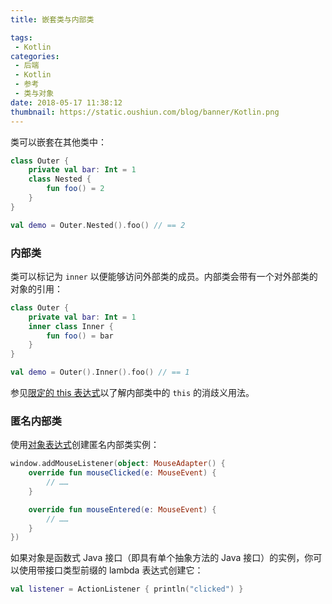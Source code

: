 ```yaml
---
title: 嵌套类与内部类

tags:
 - Kotlin
categories:
 - 后端
 - Kotlin
 - 参考
 - 类与对象
date: 2018-05-17 11:38:12
thumbnail: https://static.oushiun.com/blog/banner/Kotlin.png
---
```


类可以嵌套在其他类中：

``` kotlin
class Outer {
    private val bar: Int = 1
    class Nested {
        fun foo() = 2
    }
}

val demo = Outer.Nested().foo() // == 2
```

<!-- more -->

### 内部类

类可以标记为 `inner` 以便能够访问外部类的成员。内部类会带有一个对外部类的对象的引用：

``` kotlin
class Outer {
    private val bar: Int = 1
    inner class Inner {
        fun foo() = bar
    }
}

val demo = Outer().Inner().foo() // == 1
```

参见[限定的 this 表达式](this-expressions.html)以了解内部类中的 `this` 的消歧义用法。

### 匿名内部类

使用[对象表达式](object-declarations.html#对象表达式)创建匿名内部类实例：

``` kotlin
window.addMouseListener(object: MouseAdapter() {
    override fun mouseClicked(e: MouseEvent) {
        // ……
    }

    override fun mouseEntered(e: MouseEvent) {
        // ……
    }
})
```

如果对象是函数式 Java 接口（即具有单个抽象方法的 Java 接口）的实例，你可以使用带接口类型前缀的 lambda 表达式创建它：

``` kotlin
val listener = ActionListener { println("clicked") }
```
